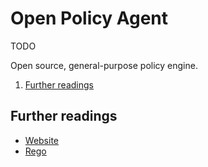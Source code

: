 # Open Policy Agent

TODO

Open source, general-purpose policy engine.

1. [Further readings](#further-readings)

## Further readings

- [Website]
- [Rego]

<!--
  Reference
  ═╬═Time══
  -->

<!-- Upstream -->
[rego]: https://www.openpolicyagent.org/docs/latest/policy-language/
[website]: https://www.openpolicyagent.org/
